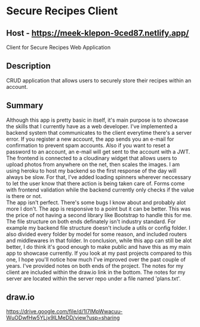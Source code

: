 # Secure Recipes Client
## Host - https://meek-klepon-9ced87.netlify.app/
Client for Secure Recipes Web Application
## Description
CRUD application that allows users to securely store their recipes within an account. 
## Summary
  Although this app is pretty basic in itself, it's main purpose is to showcase the skills that I currently have as a web developer. I've implemented a backend system that communicates to the client everytime there's a server error. If you register a new account, the app sends you an e-mail for confirmation to prevent spam accounts. Also if you want to reset a password to an account, an e-mail will get sent to the account with a JWT. The frontend is connected to a cloudinary widget that allows users to upload photos from anywhere on the net, then scales the images. I am using heroku to host my backend so the first response of the day will always be slow. For that, I've added loading spinners wherever neccessary to let the user know that there action is being taken care of. Forms come with frontend validation while the backend currently only checks if the value is there or not. <br/>
  The app isn't perfect. There's some bugs I know about and probably alot more I don't. The app is responsive to a point but it can be better. This was the price of not having a second library like Bootstrap to handle this for me. The file structure on both ends definately isn't industry standard. For example my backend file structure doesn't include a utils or config folder. I also divided every folder by model for some reason, and included routers and middlewares in that folder. 
  In conclusion, while this app can still be alot better, I do think it's good enough to make public and have this as my main app to showcase currently. If you look at my past projects compared to this one, I hope you'll notice how much I've improved over the past couple of years. I've provided notes on both ends of the project. The notes 
for my client are included within the draw.io link in the bottom. The notes for my server are located within the server repo under a file named 'plans.txt'.
## draw.io
https://drive.google.com/file/d/1I7lMpWwacuu-WuODwfHw5YLjx9lLMeDD/view?usp=sharing
